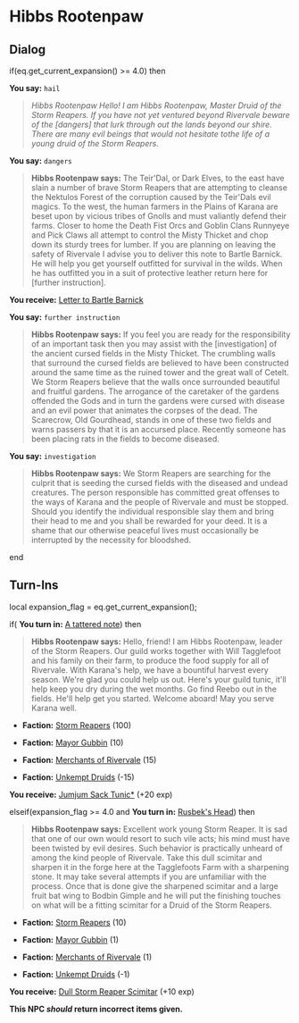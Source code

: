 # Hibbs Rootenpaw
## Dialog

if(eq.get_current_expansion() >= 4.0) then


**You say:** `hail`




>*Hibbs Rootenpaw Hello! I am Hibbs Rootenpaw, Master Druid of the Storm Reapers. If you have not yet ventured beyond Rivervale beware of the [dangers] that lurk through out the lands beyond our shire. There are many evil beings that would not hesitate tothe life of a young druid of the Storm Reapers.*


**You say:** `dangers`




>**Hibbs Rootenpaw says:** The Teir'Dal, or Dark Elves, to the east have slain a number of brave Storm Reapers that are attempting to cleanse the Nektulos Forest of the corruption caused by the Teir'Dals evil magics. To the west, the human farmers in the Plains of Karana are beset upon by vicious tribes of Gnolls and must valiantly defend their farms. Closer to home the Death Fist Orcs and Goblin Clans Runnyeye and Pick Claws all attempt to control the Misty Thicket and chop down its sturdy trees for lumber. If you are planning on leaving the safety of Rivervale I advise you to deliver this note to Bartle Barnick. He will help you get yourself outfitted for survival in the wilds. When he has outfitted you in a suit of protective leather return here for [further instruction].



**You receive:**  [Letter to Bartle Barnick](/item/19629)


**You say:** `further instruction`




>**Hibbs Rootenpaw says:** If you feel you are ready for the responsibility of an important task then you may assist with the [investigation] of the ancient cursed fields in the Misty Thicket. The crumbling walls that surround the cursed fields are believed to have been constructed around the same time as the ruined tower and the great wall of Cetelt. We Storm Reapers believe that the walls once surrounded beautiful and fruitful gardens. The arrogance of the caretaker of the gardens offended the Gods and in turn the gardens were cursed with disease and an evil power that animates the corpses of the dead. The Scarecrow, Old Gourdhead, stands in one of these two fields and warns passers by that it is an accursed place. Recently someone has been placing rats in the fields to become diseased.


**You say:** `investigation`




>**Hibbs Rootenpaw says:** We Storm Reapers are searching for the culprit that is seeding the cursed fields with the diseased and undead creatures. The person responsible has committed great offenses to the ways of Karana and the people of Rivervale and must be stopped. Should you identify the individual responsible slay them and bring their head to me and you shall be rewarded for your deed. It is a shame that our otherwise peaceful lives must occasionally be interrupted by the necessity for bloodshed.

end

## Turn-Ins



local expansion_flag = eq.get_current_expansion();

if( **You turn in:** [A tattered note](/item/18734)) then 


>**Hibbs Rootenpaw says:** Hello, friend! I am Hibbs Rootenpaw, leader of the Storm Reapers. Our guild works together with Will Tagglefoot and his family on their farm, to produce the food supply for all of Rivervale. With Karana's help, we have a bountiful harvest every season. We're glad you could help us out. Here's your guild tunic, it'll help keep you dry during the wet months. Go find Reebo out in the fields. He'll help get you started. Welcome aboard! May you serve Karana well.


* __Faction:__ [Storm Reapers](/faction/355) (100)


* __Faction:__ [Mayor Gubbin](/faction/286) (10)


* __Faction:__ [Merchants of Rivervale](/faction/292) (15)


* __Faction:__ [Unkempt Druids](/faction/324) (-15)


 **You receive:**  [Jumjum Sack Tunic*](/item/13541) (+20 exp)

elseif(expansion_flag >= 4.0 and  **You turn in:** [Rusbek's Head](/item/19689)) then 


>**Hibbs Rootenpaw says:** Excellent work young Storm Reaper. It is sad that one of our own would resort to such vile acts; his mind must have been twisted by evil desires. Such behavior is practically unheard of among the kind people of Rivervale. Take this dull scimitar and sharpen it in the forge here at the Tagglefoots Farm with a sharpening stone. It may take several attempts if you are unfamiliar with the process. Once that is done give the sharpened scimitar and a large fruit bat wing to Bodbin Gimple and he will put the finishing touches on what will be a fitting scimitar for a Druid of the Storm Reapers.


* __Faction:__ [Storm Reapers](/faction/355) (10)


* __Faction:__ [Mayor Gubbin](/faction/286) (1)


* __Faction:__ [Merchants of Rivervale](/faction/292) (1)


* __Faction:__ [Unkempt Druids](/faction/324) (-1)


 **You receive:**  [Dull Storm Reaper Scimitar](/item/19626) (+10 exp)

**This NPC *should* return incorrect items given.**
